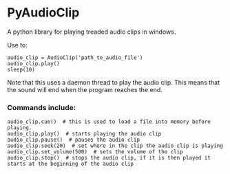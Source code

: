 # PyAudioClip
A python library for playing treaded audio clips in windows.

Use to:
```
audio_clip = AudioClip('path_to_audio_file')
audio_clip.play()
sleep(10)
```
Note that this uses a daemon thread to play the audio clip. This means that the sound will end when the program reaches the end.

### Commands include:
```
audio_clip.cue()  # this is used to load a file into memory before playing.
audio_clip.play()  # starts playing the audio clip
audio_clip.pause()  # pauses the audio clip
audio_clip.seek(20)  # set where in the clip the audio clip is playing
audio_clip.set_volume(500)  # sets the volume of the clip
audio_clip.stop()  # stops the audio clip, if it is then played it starts at the beginning of the audio clip
```
